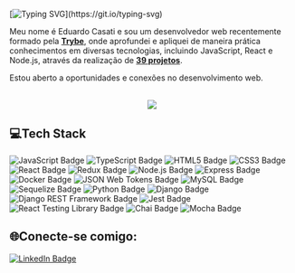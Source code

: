 [![Typing SVG](https://readme-typing-svg.herokuapp.com?font=Fira+Code&weight=500&size=24&pause=100&color=16F713&random=false&width=435&lines=Hello%2C+World!)](https://git.io/typing-svg)

Meu nome é Eduardo Casati e sou um desenvolvedor web recentemente formado pela **[Trybe](https://www.betrybe.com/formacao-desenvolvimento-web)**, onde aprofundei e apliquei de maneira prática conhecimentos em diversas tecnologias, incluindo JavaScript, React e Node.js, através da realização de **[39 projetos](https://github.com/eduardocasati/trybe-projetos)**.

Estou aberto a oportunidades e conexões no desenvolvimento web.
</br>
</br>
<div align="center">
<img src="https://github-readme-stats.vercel.app/api/top-langs/?username=eduardocasati&layout=compact&theme=github_dark" />
</div>

## 💻Tech Stack
![JavaScript Badge](https://img.shields.io/badge/JAVASCRIPT-F7DF1E?style=for-the-badge&logo=javascript&logoColor=black) ![TypeScript Badge](https://img.shields.io/badge/TYPESCRIPT-3178C6?style=for-the-badge&logo=typescript&logoColor=white) ![HTML5 Badge](https://img.shields.io/badge/html5-E54C21?style=for-the-badge&logo=html5&logoColor=white) ![CSS3 Badge](https://img.shields.io/badge/css3-214CE5?style=for-the-badge&logo=css3&logoColor=white) ![React Badge](https://img.shields.io/badge/react-61DAFB?style=for-the-badge&logo=react&logoColor=000) ![Redux Badge](https://img.shields.io/badge/redux-593D88?style=for-the-badge&logo=redux&logoColor=white) ![Node.js Badge](https://img.shields.io/badge/node.js-339933?style=for-the-badge&logo=node.js&logoColor=white) ![Express Badge](https://img.shields.io/badge/express-black?style=for-the-badge&logo=express&logoColor=white) ![Docker Badge](https://img.shields.io/badge/docker-1D63ED?style=for-the-badge&logo=docker&logoColor=white) ![JSON Web Tokens Badge](https://img.shields.io/badge/json%20web%20tokens-black?style=for-the-badge&logo=json%20web%20tokens&logoColor=white) ![MySQL Badge](https://img.shields.io/badge/mysql-00758F?style=for-the-badge&logo=mysql&logoColor=white)
![Sequelize Badge](https://img.shields.io/badge/sequelize-52B0E7?style=for-the-badge&logo=sequelize&logoColor=white) ![Python Badge](https://img.shields.io/badge/python-2C6999?style=for-the-badge&logo=python&logoColor=white) ![Django Badge](https://img.shields.io/badge/django-103E2E?style=for-the-badge&logo=django&logoColor=white) ![Django REST Framework Badge](https://img.shields.io/badge/django%20rest%20framework-7F2D2D?style=for-the-badge&logo=django&logoColor=white) ![Jest Badge](https://img.shields.io/badge/jest-9C4855?style=for-the-badge&logo=jest&logoColor=white)
![React Testing Library Badge](https://img.shields.io/badge/testing%20library-F23E3E?style=for-the-badge&logo=testing%20library&logoColor=white) ![Chai Badge](https://img.shields.io/badge/chai-A40802?style=for-the-badge&logo=chai&logoColor=white) ![Mocha Badge](https://img.shields.io/badge/mocha-8d6748?style=for-the-badge&logo=mocha&logoColor=white)


## 🌐Conecte-se comigo:
[![LinkedIn Badge](https://img.shields.io/badge/LinkedIn-0A66C2?style=flat-square&logo=linkedin&logoColor=white)](https://www.linkedin.com/in/eduardocasati/)
